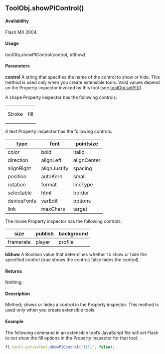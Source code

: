 ## ToolObj.showPIControl()

#### Availability

Flash MX 2004.

#### Usage

toolObj.showPIControl(control, bShow)

#### Parameters

**control** A string that specifies the name of the control to show or hide. This method is used only when you create extensible tools. Valid values depend on the Property inspector invoked by this tool (see [toolObj.setPI()](../ToolObj_object/toolObj7.md)).

A shape Property inspector has the following controls:

<table><thead></th></tr></thead><tbody><tr class="odd"><td>Stroke</td><td><p>fill</p></td></tr></tbody></table>

A text Property inspector has the following controls:

| type        | font         | pointsize   |
|-------------|--------------|-------------|
| color       | bold         | italic      |
| direction   | alignLeft    | alignCenter |
| alignRight  | alignJustify | spacing     |
| position    | autoKern     | small       |
| rotation    | format       | lineType    |
| selectable  | html         | border      |
| deviceFonts | varEdit      | options     |
| link        | maxChars     | target      |

The movie Property inspector has the following controls:

| size      | publish | background |
|-----------|---------|------------|
| framerate | player  | profile    |

**bShow** A Boolean value that determines whether to show or hide the specified control (true shows the control; false
hides the control).

#### Returns

Nothing.

#### Description

Method; shows or hides a control in the Property inspector. This method is used only when you create extensible tools.

#### Example

The following command in an extensible tool’s JavaScript file will set Flash to not show the fill options in the Property inspector for that tool:

```javascript
fl.tools.activeTool.showPIControl("fill", false);

```
